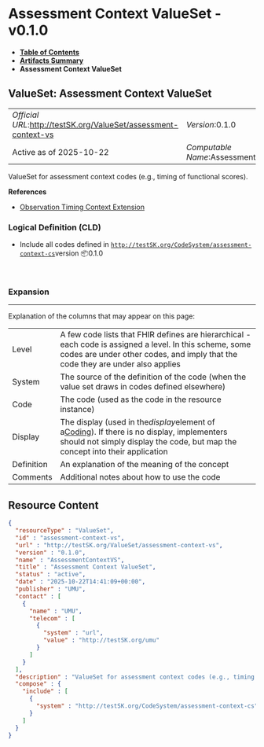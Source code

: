 # Assessment Context ValueSet - v0.1.0

* [**Table of Contents**](toc.md)
* [**Artifacts Summary**](artifacts.md)
* **Assessment Context ValueSet**

## ValueSet: Assessment Context ValueSet 

| | |
| :--- | :--- |
| *Official URL*:http://testSK.org/ValueSet/assessment-context-vs | *Version*:0.1.0 |
| Active as of 2025-10-22 | *Computable Name*:AssessmentContextVS |

 
ValueSet for assessment context codes (e.g., timing of functional scores). 

 **References** 

* [Observation Timing Context Extension](StructureDefinition-observation-timing-context-ext.md)

### Logical Definition (CLD)

* Include all codes defined in [`http://testSK.org/CodeSystem/assessment-context-cs`](CodeSystem-assessment-context-cs.md)version 📦0.1.0

 

### Expansion

-------

 Explanation of the columns that may appear on this page: 

| | |
| :--- | :--- |
| Level | A few code lists that FHIR defines are hierarchical - each code is assigned a level. In this scheme, some codes are under other codes, and imply that the code they are under also applies |
| System | The source of the definition of the code (when the value set draws in codes defined elsewhere) |
| Code | The code (used as the code in the resource instance) |
| Display | The display (used in the*display*element of a[Coding](http://hl7.org/fhir/R5/datatypes.html#Coding)). If there is no display, implementers should not simply display the code, but map the concept into their application |
| Definition | An explanation of the meaning of the concept |
| Comments | Additional notes about how to use the code |



## Resource Content

```json
{
  "resourceType" : "ValueSet",
  "id" : "assessment-context-vs",
  "url" : "http://testSK.org/ValueSet/assessment-context-vs",
  "version" : "0.1.0",
  "name" : "AssessmentContextVS",
  "title" : "Assessment Context ValueSet",
  "status" : "active",
  "date" : "2025-10-22T14:41:09+00:00",
  "publisher" : "UMU",
  "contact" : [
    {
      "name" : "UMU",
      "telecom" : [
        {
          "system" : "url",
          "value" : "http://testSK.org/umu"
        }
      ]
    }
  ],
  "description" : "ValueSet for assessment context codes (e.g., timing of functional scores).",
  "compose" : {
    "include" : [
      {
        "system" : "http://testSK.org/CodeSystem/assessment-context-cs"
      }
    ]
  }
}

```
